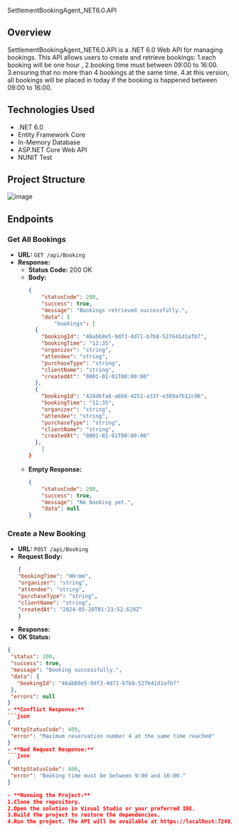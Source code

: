  SettlementBookingAgent_NET6.0.API

## Overview

SettlementBookingAgent_NET6.0.API is a .NET 6.0 Web API for managing bookings. 
This API allows users to create and retrieve bookings:
1.each booking will be one hour ,
2.booking time must between 09:00 to 16:00.
3.ensuring that no more than 4 bookings at the same time.
4.at this version, all bookings will be placed in today if the booking is happened between 09:00 to 16:00.

## Technologies Used

- .NET 6.0
- Entity Framework Core
- In-Memory Database
- ASP.NET Core Web API
- NUNIT Test

## Project Structure

![image](https://github.com/57tannerpl/BookingAgentSystem_NET6.0/assets/170209495/469f8a83-1475-47a4-94b3-a2a1a7125bef)

## Endpoints

### Get All Bookings

- **URL:** `GET /api/Booking`
- **Response:**
  - **Status Code:** 200 OK
  - **Body:**
    ```json
    {
        "statusCode": 200,
        "success": true,
        "message": "Bookings retrieved successfully.",
        "data": [
            "bookings": [
      {
        "bookingId": "46ab68e5-9df3-4d71-b7b8-527641d1afb7",
        "bookingTime": "12:35",
        "organizer": "string",
        "attendee": "string",
        "purchaseType": "string",
        "clientName": "string",
        "createdAt": "0001-01-01T00:00:00"
      },
      {
        "bookingId": "424dbfa8-a6b6-4251-a33f-e389a7b12c96",
        "bookingTime": "12:35",
        "organizer": "string",
        "attendee": "string",
        "purchaseType": "string",
        "clientName": "string",
        "createdAt": "0001-01-01T00:00:00"
      },
        ]
    }
    ```
  - **Empty Response:**
    ```json
    {
        "statusCode": 200,
        "success": true,
        "message": "No booking yet.",
        "data": null
    }
    ```

### Create a New Booking

- **URL:** `POST /api/Booking`
- **Request Body:**
  ```json
  {
  "bookingTime": "HH:mm",
  "organizer": "string",
  "attendee": "string",
  "purchaseType": "string",
  "clientName": "string",
  "createdAt": "2024-05-20T01:23:52.629Z"
  }

  
- **Response:** 
- **OK Status:**
 ```json
{
  "status": 200,
  "success": true,
  "message": "Booking successfully.",
  "data": {
    "bookingId": "46ab68e5-9df3-4d71-b7b8-527641d1afb7"
  },
  "errors": null
}
- **Conflict Response:**
 ```json
{
  "HttpStatusCode": 409,
  "error": "Maximum reservation number 4 at the same time reached"
}
- **Bad Request Response:**
 ```json
{
  "HttpStatusCode": 400,
  "error": "Booking time must be between 9:00 and 16:00."
}

- **Running the Project:**
1.Clone the repository.
2.Open the solution in Visual Studio or your preferred IDE.
3.Build the project to restore the dependencies.
4.Run the project. The API will be available at https://localhost:7249/api/Booking.
